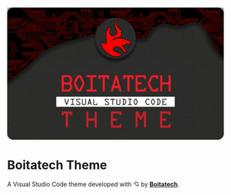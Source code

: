 <p align="center">
  <img src="static/banner.png">
</p>

# Boitatech Theme

A Visual Studio Code theme developed with 💘 by **[Boitatech](https://www.discord.gg/boitatech)**.